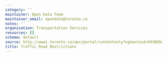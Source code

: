 ```yaml
---
category: ''
maintainer: Open Data Team
maintainer_email: opendata@toronto.ca
notes: ''
organization: Transportation Services
resources: []
schema: default
source: http://www1.toronto.ca/wps/portal/contentonly?vgnextoid=593869c663f5b210VgnVCM1000003dd60f89RCRD&vgnextchannel=1a66e03bb8d1e310VgnVCM10000071d60f89RCRD
title: Traffic Road Restrictions
---
```

